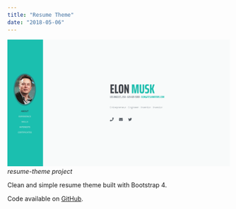 ```yaml
---
title: "Resume Theme"
date: "2018-05-06"
---
```


![resume-theme project](1.png)
_resume-theme project_

Clean and simple resume theme built with Bootstrap 4.

Code available on [GitHub](https://github.com/eneax/resume-theme).
